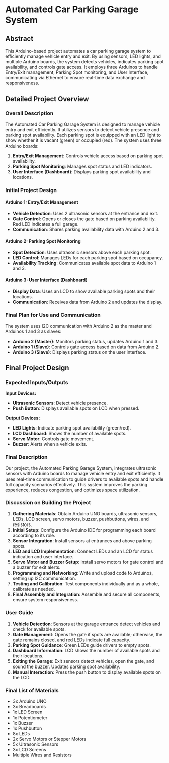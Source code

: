 # Automated Car Parking Garage System

## Abstract

This Arduino-based project automates a car parking garage system to efficiently manage vehicle entry and exit. By using sensors, LED lights, and multiple Arduino boards, the system detects vehicles, indicates parking spot availability, and controls gate access. It employs three Arduinos to handle Entry/Exit management, Parking Spot monitoring, and User Interface, communicating via Ethernet to ensure real-time data exchange and responsiveness.

## Detailed Project Overview

### Overall Description

The Automated Car Parking Garage System is designed to manage vehicle entry and exit efficiently. It utilizes sensors to detect vehicle presence and parking spot availability. Each parking spot is equipped with an LED light to show whether it is vacant (green) or occupied (red). The system uses three Arduino boards:

1. **Entry/Exit Management**: Controls vehicle access based on parking spot availability.
2. **Parking Spot Monitoring**: Manages spot status and LED indicators.
3. **User Interface (Dashboard)**: Displays parking spot availability and locations.

### Initial Project Design

#### Arduino 1: Entry/Exit Management
- **Vehicle Detection**: Uses 2 ultrasonic sensors at the entrance and exit.
- **Gate Control**: Opens or closes the gate based on parking availability. Red LED indicates a full garage.
- **Communication**: Shares parking availability data with Arduino 2 and 3.

#### Arduino 2: Parking Spot Monitoring
- **Spot Detection**: Uses ultrasonic sensors above each parking spot.
- **LED Control**: Manages LEDs for each parking spot based on occupancy.
- **Availability Tracking**: Communicates available spot data to Arduino 1 and 3.

#### Arduino 3: User Interface (Dashboard)
- **Display Data**: Uses an LCD to show available parking spots and their locations.
- **Communication**: Receives data from Arduino 2 and updates the display.

### Final Plan for Use and Communication

The system uses I2C communication with Arduino 2 as the master and Arduinos 1 and 3 as slaves:
- **Arduino 2 (Master)**: Monitors parking status, updates Arduino 1 and 3.
- **Arduino 1 (Slave)**: Controls gate access based on data from Arduino 2.
- **Arduino 3 (Slave)**: Displays parking status on the user interface.

## Final Project Design

### Expected Inputs/Outputs

**Input Devices:**
- **Ultrasonic Sensors**: Detect vehicle presence.
- **Push Button**: Displays available spots on LCD when pressed.

**Output Devices:**
- **LED Lights**: Indicate parking spot availability (green/red).
- **LCD Dashboard**: Shows the number of available spots.
- **Servo Motor**: Controls gate movement.
- **Buzzer**: Alerts when a vehicle exits.

### Final Description

Our project, the Automated Parking Garage System, integrates ultrasonic sensors with Arduino boards to manage vehicle entry and exit efficiently. It uses real-time communication to guide drivers to available spots and handle full capacity scenarios effectively. This system improves the parking experience, reduces congestion, and optimizes space utilization.

### Discussion on Building the Project

1. **Gathering Materials**: Obtain Arduino UNO boards, ultrasonic sensors, LEDs, LCD screen, servo motors, buzzer, pushbuttons, wires, and resistors.
2. **Initial Setup**: Configure the Arduino IDE for programming each board according to its role.
3. **Sensor Integration**: Install sensors at entrances and above parking spots.
4. **LED and LCD Implementation**: Connect LEDs and an LCD for status indication and user interface.
5. **Servo Motor and Buzzer Setup**: Install servo motors for gate control and a buzzer for exit alerts.
6. **Programming and Networking**: Write and upload code to Arduinos, setting up I2C communication.
7. **Testing and Calibration**: Test components individually and as a whole, calibrate as needed.
8. **Final Assembly and Integration**: Assemble and secure all components, ensure system responsiveness.

### User Guide

1. **Vehicle Detection**: Sensors at the garage entrance detect vehicles and check for available spots.
2. **Gate Management**: Opens the gate if spots are available; otherwise, the gate remains closed, and red LEDs indicate full capacity.
3. **Parking Spot Guidance**: Green LEDs guide drivers to empty spots.
4. **Dashboard Information**: LCD shows the number of available spots and their locations.
5. **Exiting the Garage**: Exit sensors detect vehicles, open the gate, and sound the buzzer. Updates parking spot availability.
6. **Manual Interaction**: Press the push button to display available spots on the LCD.

### Final List of Materials

- 3x Arduino UNO
- 3x Breadboards
- 1x LED Screen
- 1x Potentiometer
- 1x Buzzer
- 1x Pushbutton
- 8x LEDs
- 2x Servo Motors or Stepper Motors
- 5x Ultrasonic Sensors
- 3x LCD Screens
- Multiple Wires and Resistors
